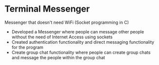 # Terminal Messenger 
Messenger that doesn't need WiFi (Socket programming in C)

- Developed a Messenger where people can message other people without the need of Internet Access using sockets 
- Created authentication functionality and direct messaging functionality for the program 
- Create group chat functionality where people can create group chats and message the people within the group chat 

